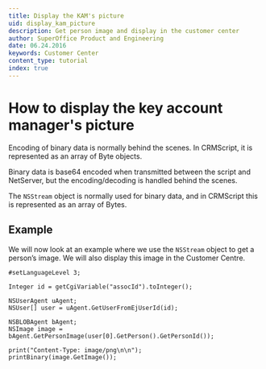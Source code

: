 ```yaml
---
title: Display the KAM's picture
uid: display_kam_picture
description: Get person image and display in the customer center
author: SuperOffice Product and Engineering
date: 06.24.2016
keywords: Customer Center
content_type: tutorial
index: true
---
```


# How to display the key account manager's picture

Encoding of binary data is normally behind the scenes. In CRMScript, it is represented as an array of Byte objects.

Binary data is base64 encoded when transmitted between the script and NetServer, but the encoding/decoding is handled behind the scenes.

The `NSStream` object is normally used for binary data, and in CRMScript this is represented as an array of Bytes.

## Example

We will now look at an example where we use the `NSStream` object to get a person’s image. We will also display this image in the Customer Centre.

```crmscript
#setLanguageLevel 3;

Integer id = getCgiVariable("assocId").toInteger();

NSUserAgent uAgent;
NSUser[] user = uAgent.GetUserFromEjUserId(id);

NSBLOBAgent bAgent;
NSImage image = bAgent.GetPersonImage(user[0].GetPerson().GetPersonId());

print("Content-Type: image/png\n\n");
printBinary(image.GetImage());
```
